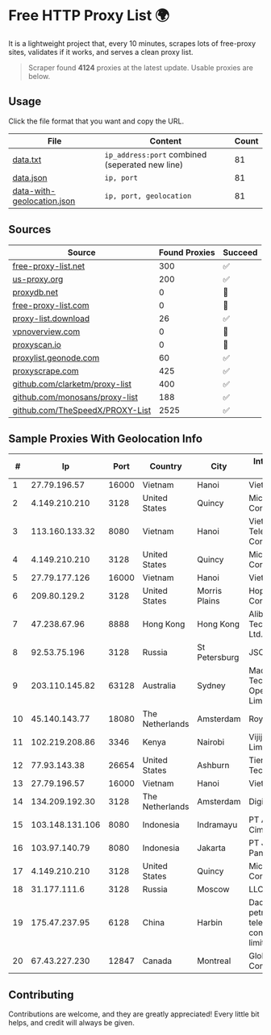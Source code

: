 
# Free HTTP Proxy List 🌍

It is a lightweight project that, every 10 minutes, scrapes lots of free-proxy sites, validates if it works, and serves a clean proxy list.


> Scraper found **4124** proxies at the latest update. Usable proxies are below.

## Usage

Click the file format that you want and copy the URL.


|File|Content|Count|
|----|-------|-----|
|[data.txt](https://raw.githubusercontent.com/themiralay/Proxy-List-World/master/data.txt)|`ip_address:port` combined (seperated new line)|81|
|[data.json](https://raw.githubusercontent.com/themiralay/Proxy-List-World/master/data.json)|`ip, port`|81|
|[data-with-geolocation.json](https://raw.githubusercontent.com/themiralay/Proxy-List-World/master/data-with-geolocation.json)|`ip, port, geolocation`|81|

## Sources

|Source|Found Proxies|Succeed|
|------|-------------|-------|
|[free-proxy-list.net](https://free-proxy-list.net)|300|✅|
|[us-proxy.org](https://www.us-proxy.org)|200|✅|
|[proxydb.net](http://proxydb.net)|0|🚫|
|[free-proxy-list.com](https://free-proxy-list.com/?page=&port=&type%5B%5D=http&type%5B%5D=https&up_time=0&search=Search)|0|🚫|
|[proxy-list.download](https://www.proxy-list.download/HTTP)|26|✅|
|[vpnoverview.com](https://vpnoverview.com/privacy/anonymous-browsing/free-proxy-servers)|0|🚫|
|[proxyscan.io](https://www.proxyscan.io)|0|🚫|
|[proxylist.geonode.com](https://proxylist.geonode.com/api/proxy-list?limit=300&page=1&sort_by=lastChecked&sort_type=desc&protocols=http,https)|60|✅|
|[proxyscrape.com](https://api.proxyscrape.com/v2/?request=displayproxies&protocol=http&timeout=10000&country=all&ssl=all&anonymity=all)|425|✅|
|[github.com/clarketm/proxy-list](https://raw.githubusercontent.com/clarketm/proxy-list/master/proxy-list-raw.txt)|400|✅|
|[github.com/monosans/proxy-list](https://raw.githubusercontent.com/monosans/proxy-list/main/proxies/http.txt)|188|✅|
|[github.com/TheSpeedX/PROXY-List](https://raw.githubusercontent.com/TheSpeedX/PROXY-List/master/http.txt)|2525|✅|


## Sample Proxies With Geolocation Info

|#|Ip|Port|Country|City|Internet Service Provider|
|-|--|----|-------|----|-------------------------|
|1|27.79.196.57|16000|Vietnam|Hanoi|Viettel Corporation|
|2|4.149.210.210|3128|United States|Quincy|Microsoft Corporation|
|3|113.160.133.32|8080|Vietnam|Hanoi|VietNam Post and Telecom Corporation|
|4|4.149.210.210|3128|United States|Quincy|Microsoft Corporation|
|5|27.79.177.126|16000|Vietnam|Hanoi|Viettel Corporation|
|6|209.80.129.2|3128|United States|Morris Plains|HopOne Internet Corporation|
|7|47.238.67.96|8888|Hong Kong|Hong Kong|Alibaba (US) Technology Co., Ltd.|
|8|92.53.75.196|3128|Russia|St Petersburg|JSC Selectel|
|9|203.110.145.82|63128|Australia|Sydney|Macquarie Technology Operations Pty Limited|
|10|45.140.143.77|18080|The Netherlands|Amsterdam|RoyaleHosting BV|
|11|102.219.208.86|3346|Kenya|Nairobi|Vijiji Connect Limited|
|12|77.93.143.38|26654|United States|Ashburn|Tier.Net Technologies LLC|
|13|27.79.196.57|16000|Vietnam|Hanoi|Viettel Corporation|
|14|134.209.192.30|3128|The Netherlands|Amsterdam|DigitalOcean, LLC|
|15|103.148.131.106|8080|Indonesia|Indramayu|PT Anugerah Cimanuk Raya|
|16|103.97.140.79|8080|Indonesia|Jakarta|PT Jembatan Data Pangrango|
|17|4.149.210.210|3128|United States|Quincy|Microsoft Corporation|
|18|31.177.111.6|3128|Russia|Moscow|LLC Smart Ape|
|19|175.47.237.95|6128|China|Harbin|Daqing zhongji petroleum telecommunication construction limited cpmpany|
|20|67.43.227.230|12847|Canada|Montreal|GloboTech Communications|



## Contributing

Contributions are welcome, and they are greatly appreciated! Every
little bit helps, and credit will always be given.

